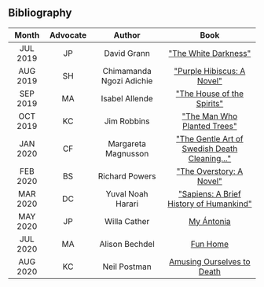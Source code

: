 
## Bibliography 

| Month | Advocate | Author | Book |
|:-----:|:--------:|:------:|:----:|
| JUL 2019 | JP | David Grann | ["The White Darkness"](https://en.wikipedia.org/wiki/The_White_Darkness_(David_Grann_book)) |
| AUG 2019 | SH | Chimamanda Ngozi Adichie | ["Purple Hibiscus: A Novel"](https://en.wikipedia.org/wiki/Purple_Hibiscus_(novel)) |
| SEP 2019 | MA | Isabel Allende | ["The House of the Spirits"](https://en.wikipedia.org/wiki/The_House_of_the_Spirits) |
| OCT 2019 | KC | Jim Robbins | ["The Man Who Planted Trees"](https://www.penguinrandomhouse.com/books/200375/the-man-who-planted-trees-by-jim-robbins/) |
| JAN 2020 | CF | Margareta Magnusson | ["The Gentle Art of Swedish Death Cleaning..."](https://www.amazon.ca/Gentle-Art-Swedish-Death-Cleaning-ebook/dp/B074ZKHG4K) |
| FEB 2020 | BS | Richard Powers | ["The Overstory: A Novel"](https://en.wikipedia.org/wiki/The_Overstory) |
| MAR 2020 | DC | Yuval Noah Harari | ["Sapiens: A Brief History of Humankind"](https://en.wikipedia.org/wiki/Sapiens:_A_Brief_History_of_Humankind) |
| MAY 2020 | JP | Willa Cather | [My Ántonia](https://en.wikipedia.org/wiki/My_%C3%81ntonia) |
| JUL 2020 | MA  | Alison Bechdel | [Fun Home](https://en.wikipedia.org/wiki/Fun_Home) | 
| AUG 2020 | KC | Neil Postman | [Amusing Ourselves to Death](https://en.wikipedia.org/wiki/Amusing_Ourselves_to_Death)

